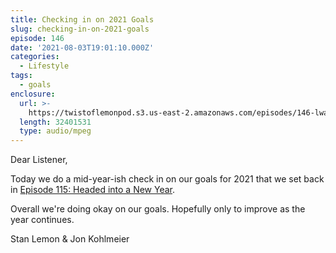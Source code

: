 ```yaml
---
title: Checking in on 2021 Goals
slug: checking-in-on-2021-goals
episode: 146
date: '2021-08-03T19:01:10.000Z'
categories:
  - Lifestyle
tags:
  - goals
enclosure:
  url: >-
    https://twistoflemonpod.s3.us-east-2.amazonaws.com/episodes/146-lwatol-20210803.mp3
  length: 32401531
  type: audio/mpeg
---
```


Dear Listener,

Today we do a mid-year-ish check in on our goals for 2021 that we set back in [Episode 115: Headed into a New Year](https://twistoflemonpod.com/headed-into-a-new-year/).

Overall we're doing okay on our goals. Hopefully only to improve as the year continues.

Stan Lemon & Jon Kohlmeier
